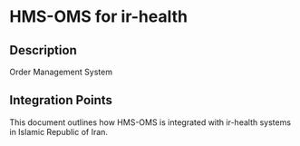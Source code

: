# HMS-OMS for ir-health

## Description

Order Management System

## Integration Points

This document outlines how HMS-OMS is integrated with ir-health systems in Islamic Republic of Iran.
